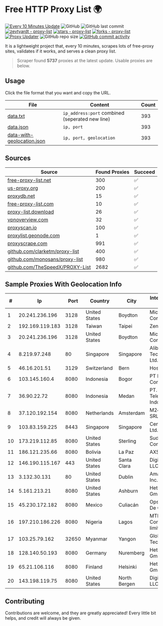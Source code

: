 
# Free HTTP Proxy List 🌍

[![Every 10 Minutes Update](https://github.com/mertguvencli/http-proxy-list/actions/workflows/main.yml/badge.svg?branch=main)](https://github.com/mertguvencli/http-proxy-list/actions/workflows/main.yml)
![GitHub](https://img.shields.io/github/license/mertguvencli/http-proxy-list)
![GitHub last commit](https://img.shields.io/github/last-commit/mertguvencli/http-proxy-list)
[![zevtyardt - proxy-list](https://img.shields.io/static/v1?label=zevtyardt&message=proxy-list&color=blue&logo=github)](https://github.com/zevtyardt/proxy-list "Go to GitHub repo")
[![stars - proxy-list](https://img.shields.io/github/stars/zevtyardt/proxy-list?style=social)](https://github.com/zevtyardt/proxy-list)
[![forks - proxy-list](https://img.shields.io/github/forks/zevtyardt/proxy-list?style=social)](https://github.com/zevtyardt/proxy-list)
[![Proxy Updater](https://github.com/zevtyardt/proxy-list/workflows/Proxy%20Updater/badge.svg)](https://github.com/zevtyardt/proxy-list/actions?query=workflow:"Proxy+Updater")
![GitHub repo size](https://img.shields.io/github/repo-size/zevtyardt/proxy-list)
[![GitHub commit activity](https://img.shields.io/github/commit-activity/m/zevtyardt/proxy-list?logo=commits)](https://github.com/zevtyardt/proxy-list/commits/main)

It is a lightweight project that, every 10 minutes, scrapes lots of free-proxy sites, validates if it works, and serves a clean proxy list.

> Scraper found **5737** proxies at the latest update. Usable proxies are below.

## Usage

Click the file format that you want and copy the URL.

|File|Content|Count|
|----|-------|-----|
|[data.txt](https://raw.githubusercontent.com/mertguvencli/http-proxy-list/main/proxy-list/data.txt)|`ip_address:port` combined (seperated new line)|393|
|[data.json](https://raw.githubusercontent.com/mertguvencli/http-proxy-list/main/proxy-list/data.json)|`ip, port`|393|
|[data-with-geolocation.json](https://raw.githubusercontent.com/mertguvencli/http-proxy-list/main/proxy-list/data-with-geolocation.json)|`ip, port, geolocation`|393|

## Sources

|Source|Found Proxies|Succeed|
|------|-------------|-------|
|[free-proxy-list.net](https://free-proxy-list.net)|300|✅|
|[us-proxy.org](https://www.us-proxy.org)|200|✅|
|[proxydb.net](http://proxydb.net)|15|✅|
|[free-proxy-list.com](https://free-proxy-list.com/?page=&port=&type%5B%5D=http&type%5B%5D=https&up_time=0&search=Search)|10|✅|
|[proxy-list.download](https://www.proxy-list.download/HTTP)|26|✅|
|[vpnoverview.com](https://vpnoverview.com/privacy/anonymous-browsing/free-proxy-servers)|32|✅|
|[proxyscan.io](https://www.proxyscan.io)|100|✅|
|[proxylist.geonode.com](https://proxylist.geonode.com/api/proxy-list?limit=300&page=1&sort_by=lastChecked&sort_type=desc&protocols=http,https)|1|✅|
|[proxyscrape.com](https://api.proxyscrape.com/v2/?request=displayproxies&protocol=http&timeout=10000&country=all&ssl=all&anonymity=all)|991|✅|
|[github.com/clarketm/proxy-list](https://raw.githubusercontent.com/clarketm/proxy-list/master/proxy-list-raw.txt)|400|✅|
|[github.com/monosans/proxy-list](https://raw.githubusercontent.com/monosans/proxy-list/main/proxies/http.txt)|980|✅|
|[github.com/TheSpeedX/PROXY-List](https://raw.githubusercontent.com/TheSpeedX/PROXY-List/master/http.txt)|2682|✅|


## Sample Proxies With Geolocation Info

|#|Ip|Port|Country|City|Internet Service Provider|
|-|--|----|-------|----|-------------------------|
|1|20.241.236.196|3128|United States|Boydton|Microsoft Corporation|
|2|192.169.119.183|3128|Taiwan|Taipei|Zenlayer Inc|
|3|20.241.236.196|3128|United States|Boydton|Microsoft Corporation|
|4|8.219.97.248|80|Singapore|Singapore|Alibaba (US) Technology Co., Ltd.|
|5|46.16.201.51|3129|Switzerland|Bern|Hosteur SA|
|6|103.145.160.4|8080|Indonesia|Bogor|PT Indonesia Comnets Plus|
|7|36.90.22.72|8080|Indonesia|Medan|PT. Telekomunikasi Indonesia|
|8|37.120.192.154|8080|Netherlands|Amsterdam|M247 Europe SRL|
|9|103.83.159.225|8443|Singapore|Singapore|Centerhop Pte. Ltd.|
|10|173.219.112.85|8080|United States|Sterling|Suddenlink Communications|
|11|186.121.235.66|8080|Bolivia|La Paz|AXS Bolivia S. A.|
|12|146.190.115.167|443|United States|Santa Clara|DigitalOcean, LLC|
|13|3.132.30.131|80|United States|Dublin|Amazon.com, Inc.|
|14|5.161.213.21|8080|United States|Ashburn|Hetzner Online GmbH|
|15|45.230.172.182|8080|Mexico|Culiacán|Opsicome SA De CV|
|16|197.210.186.226|8080|Nigeria|Lagos|MTN NIGERIA Communication limited|
|17|103.25.79.162|32650|Myanmar|Yangon|Global Technology Co|
|18|128.140.50.193|8080|Germany|Nuremberg|Hetzner Online GmbH|
|19|65.21.106.116|8080|Finland|Helsinki|Hetzner Online GmbH|
|20|143.198.119.75|8080|United States|North Bergen|DigitalOcean, LLC|



## Contributing

Contributions are welcome, and they are greatly appreciated! Every
little bit helps, and credit will always be given.

